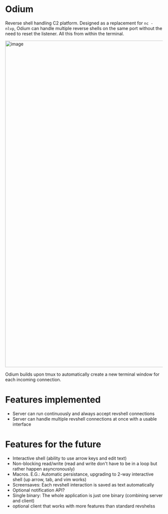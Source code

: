# Odium
Reverse shell handling C2 platform.
Designed as a replacement for `nc -nlvp`, Odium can handle multiple reverse shells on the same port without the need to reset the listener. All this from within the terminal.

<img width="1552" height="1046" alt="image" src="https://github.com/user-attachments/assets/f7b1d26b-546d-444f-a067-7fb67b6fc0fa" />


Odium builds upon tmux to automatically create a new terminal window for each incoming connection.

# Features implemented
- Server can run continuously and always accept revshell connections
- Server can handle multiple revshell connections at once with a usable interface


# Features for the future
- Interactive shell (ability to use arrow keys and edit text)
- Non-blocking read/write (read and write don't have to be in a loop but rather happen asyncronously)
- Macros. E.G.: Automatic persistance, upgrading to 2-way interactive shell (up arrow, tab, and vim works)
- Screensaves: Each revshell interaction is saved as text automatically
- Optional notification API?
- Single binary: The whole application is just one binary (combining server and client)
- optional client that works with more features than standard revshelss

